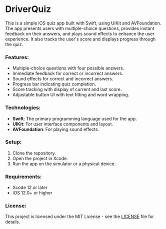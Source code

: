 # DriverQuiz

This is a simple iOS quiz app built with Swift, using UIKit and AVFoundation. The app presents users with multiple-choice questions, provides instant feedback on their answers, and plays sound effects to enhance the user experience. It also tracks the user's score and displays progress through the quiz.

### Features:
- Multiple-choice questions with four possible answers.
- Immediate feedback for correct or incorrect answers.
- Sound effects for correct and incorrect answers.
- Progress bar indicating quiz completion.
- Score tracking with display of current and last score.
- Adjustable button UI with text fitting and word wrapping.

### Technologies:
- **Swift**: The primary programming language used for the app.
- **UIKit**: For user interface components and layout.
- **AVFoundation**: For playing sound effects.

### Setup:
1. Clone the repository.
2. Open the project in Xcode.
3. Run the app on the simulator or a physical device.

### Requirements:
- Xcode 12 or later
- iOS 12.0+ or higher

### License:
This project is licensed under the MIT License - see the [LICENSE](LICENSE) file for details.
